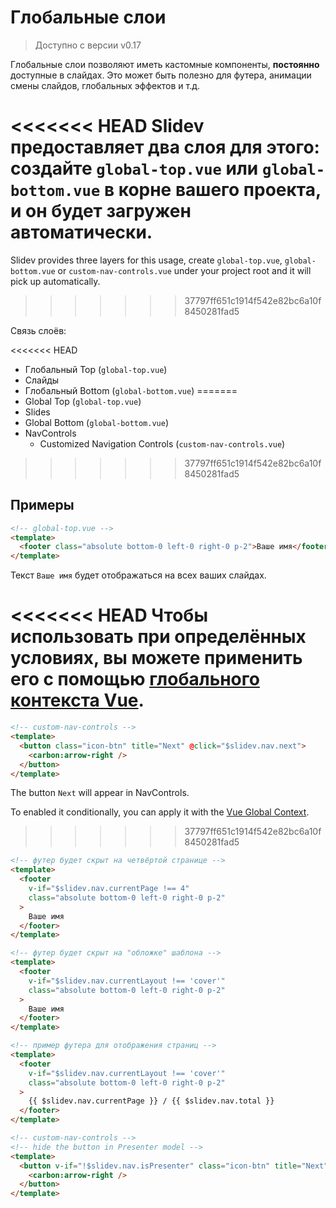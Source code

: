 # Глобальные слои

> Доступно с версии v0.17

Глобальные слои позволяют иметь кастомные компоненты, **постоянно** доступные в слайдах. Это может быть полезно для футера, анимации смены слайдов, глобальных эффектов и т.д.

<<<<<<< HEAD
Slidev предоставляет два слоя для этого: создайте `global-top.vue` или `global-bottom.vue` в корне вашего проекта, и он будет загружен автоматически.
=======
Slidev provides three layers for this usage, create `global-top.vue`, `global-bottom.vue` or `custom-nav-controls.vue` under your project root and it will pick up automatically.
>>>>>>> 37797ff651c1914f542e82bc6a10f8450281fad5

Связь слоёв:

<<<<<<< HEAD
- Глобальный Top (`global-top.vue`)
- Слайды
- Глобальный Bottom (`global-bottom.vue`)
=======
- Global Top (`global-top.vue`)
- Slides
- Global Bottom (`global-bottom.vue`)
- NavControls
  - Customized Navigation Controls (`custom-nav-controls.vue`)
>>>>>>> 37797ff651c1914f542e82bc6a10f8450281fad5

## Примеры

```html
<!-- global-top.vue -->
<template>
  <footer class="absolute bottom-0 left-0 right-0 p-2">Ваше имя</footer>
</template>
```

Текст `Ваше имя` будет отображаться на всех ваших слайдах.

<<<<<<< HEAD
Чтобы использовать при определённых условиях, вы можете применить его с помощью [глобального контекста Vue](/custom/vue-context).
=======
```html
<!-- custom-nav-controls -->
<template>
  <button class="icon-btn" title="Next" @click="$slidev.nav.next">
    <carbon:arrow-right />
  </button>
</template>
```

The button `Next` will appear in NavControls.

To enabled it conditionally, you can apply it with the [Vue Global Context](/custom/vue-context).
>>>>>>> 37797ff651c1914f542e82bc6a10f8450281fad5

```html
<!-- футер будет скрыт на четвёртой странице -->
<template>
  <footer
    v-if="$slidev.nav.currentPage !== 4"
    class="absolute bottom-0 left-0 right-0 p-2"
  >
    Ваше имя
  </footer>
</template>
```

```html
<!-- футер будет скрыт на "обложке" шаблона -->
<template>
  <footer
    v-if="$slidev.nav.currentLayout !== 'cover'"
    class="absolute bottom-0 left-0 right-0 p-2"
  >
    Ваше имя
  </footer>
</template>
```

```html
<!-- пример футера для отображения страниц -->
<template>
  <footer
    v-if="$slidev.nav.currentLayout !== 'cover'"
    class="absolute bottom-0 left-0 right-0 p-2"
  >
    {{ $slidev.nav.currentPage }} / {{ $slidev.nav.total }}
  </footer>
</template>
```

```html
<!-- custom-nav-controls -->
<!-- hide the button in Presenter model -->
<template>
  <button v-if="!$slidev.nav.isPresenter" class="icon-btn" title="Next" @click="$slidev.nav.next">
    <carbon:arrow-right />
  </button>
</template>
```
